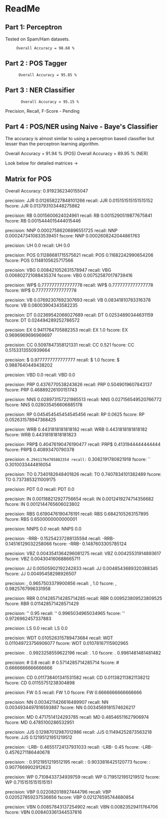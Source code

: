 ReadMe
========

Part 1: Perceptron
-------------------------
Tested on Spam/Ham datasets.

         Overall Accuracy = 98.68 %


Part 2 : POS Tagger
----------------------------

          Overall Accuracy = 95.85 % 
          


Part 3 : NER Classifier
-------------------------------

           Overall Accuracy = 95.15 % 

Precision, Recall, F-Score - Pending

Part 4 : POS/NER using Naive - Baye's Classifier
------------------------------------------------------------------

The accuracy is almost similar to using a perceptron based classifier but lesser than the perceptron learning algorithm.

Overall Accuracy = 91.94 % (POS)
Overall Accuracy = 89.95 % (NER)

Look below for detailed matrices ->

Matrix for POS
--------------------

Overall Accuracy: 0.9192362340155047

precision: JJR 0.012658227848101266
recall: JJR 0.015151515151515152
fscore: JJR 0.013793103448275862


precision: RB 0.0015600624024961
recall: RB 0.0015290519877675841
fscore: RB 0.0015444015444015446


precision: NNP 0.00027586206896551725
recall: NNP 0.0002473410833539451
fscore: NNP 0.0002608242044861763


precision: UH 0.0
recall: UH 0.0


precision: POS 0.11286681715575621
recall: POS 0.11682242990654206
fscore: POS 0.1148105625717566


precision: VBG 0.008421052631578947
recall: VBG 0.006802721088435374
fscore: VBG 0.007525870178739416


precision: WP$ 0.7777777777777778
recall: WP$ 0.7777777777777778
fscore: WP$ 0.7777777777777778


precision: VB 0.07692307692307693
recall: VB 0.08341810783316378
fscore: VB 0.08003904343582235


precision: DT 0.02369542066027689
recall: DT 0.02534890344631159
fscore: DT 0.024494289252786572


precision: EX 0.9411764705882353
recall: EX 1.0
fscore: EX 0.9696969696969697


precision: CC 0.5097847358121331
recall: CC 0.521
fscore: CC 0.5153313550939664


precision: $ 0.9777777777777777
recall: $ 1.0
fscore: $ 0.9887640449438202


precision: VBD 0.0
recall: VBD 0.0


precision: PRP 0.4376770538243626
recall: PRP 0.5049019607843137
fscore: PRP 0.46889226100151743


precision: NNS 0.028973157221985513
recall: NNS 0.027156549520766772
fscore: NNS 0.028035456606885178


precision: RP 0.045454545454545456
recall: RP 0.0625
fscore: RP 0.052631578947368425


precision: WRB 0.4431818181818182
recall: WRB 0.4431818181818182
fscore: WRB 0.44318181818181823


precision: PRP$ 0.40476190476190477
recall: PRP$ 0.4131944444444444
fscore: PRP$ 0.40893470790378


precision: `` 0.29411764705882354
recall: `` 0.3082191780821918
fscore: `` 0.3010033444816054


precision: TO 0.7340182648401826
recall: TO 0.7407834101382489
fscore: TO 0.7373853211009175


precision: PDT 0.0
recall: PDT 0.0


precision: IN 0.001188212927756654
recall: IN 0.0012419274714356682
fscore: IN 0.0012144765606023802


precision: RBS 0.6190476190476191
recall: RBS 0.6842105263157895
fscore: RBS 0.6500000000000001


precision: NNPS 0.0
recall: NNPS 0.0


precision: -RRB- 0.15254237288135594
recall: -RRB- 0.14516129032258066
fscore: -RRB- 0.1487603305785124


precision: VBZ 0.0043541364296081275
recall: VBZ 0.00425531914893617
fscore: VBZ 0.004304160688665711


precision: JJ 0.00505902192242833
recall: JJ 0.0048543689320388345
fscore: JJ 0.00495458298926507


precision: , 0.9657503379900856
recall: , 1.0
fscore: , 0.9825767996331958


precision: RBR 0.014285714285714285
recall: RBR 0.009523809523809525
fscore: RBR 0.011428571428571429


precision: '' 0.95
recall: '' 0.9965034965034965
fscore: '' 0.9726962457337883


precision: LS 0.0
recall: LS 0.0


precision: WDT 0.010526315789473684
recall: WDT 0.011049723756906077
fscore: WDT 0.01078167115902965


precision: . 0.9923258559622196
recall: . 1.0
fscore: . 0.9961481481481482


precision: # 0.8
recall: # 0.5714285714285714
fscore: # 0.6666666666666666


precision: CD 0.011738401341531582
recall: CD 0.011382113821138212
fscore: CD 0.01155751238304898


precision: FW 0.5
recall: FW 1.0
fscore: FW 0.6666666666666666


precision: NN 0.0034211426616489907
recall: NN 0.0034934497816593887
fscore: NN 0.0034569181574626217


precision: MD 0.4717514124293785
recall: MD 0.48546511627906974
fscore: MD 0.4785100286532951


precision: JJS 0.12987012987012986
recall: JJS 0.11494252873563218
fscore: JJS 0.12195121951219512


precision: -LRB- 0.46551724137931033
recall: -LRB- 0.45
fscore: -LRB- 0.4576271186440678


precision: : 0.9121951219512195
recall: : 0.9033816425120773
fscore: : 0.9077669902912623


precision: WP 0.7108433734939759
recall: WP 0.7195121951219512
fscore: WP 0.7151515151515151


precision: VBP 0.022082018927444796
recall: VBP 0.020527859237536656
fscore: VBP 0.021276595744680854


precision: VBN 0.00857843137254902
recall: VBN 0.00823529411764706
fscore: VBN 0.008403361344537816
